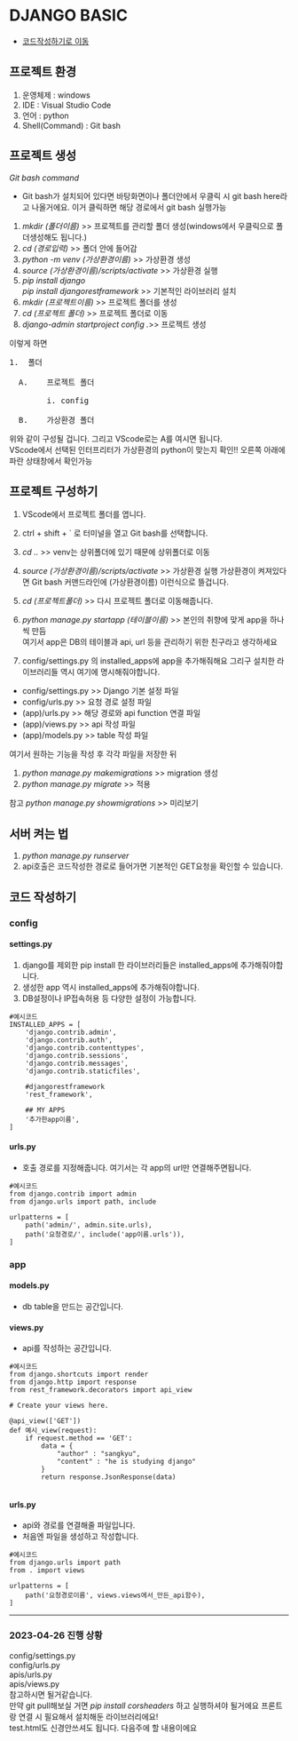 # DJANGO BASIC
- [코드작성하기로 이동](#코드-작성하기)


## 프로젝트 환경
1. 운영체제 : windows
2. IDE : Visual Studio Code
3. 언어 : python
4. Shell(Command) : Git bash

## 프로젝트 생성

*Git bash command*
- Git bash가 설치되어 있다면 바탕화면이나 폴더안에서 우클릭 시 git bash here라고 나올거에요. 이거 클릭하면 해당 경로에서 git bash 실행가능
1. *mkdir (폴더이름)* >> 프로젝트를 관리할 폴더 생성(windows에서 우클릭으로 폴더생성해도 됩니다.)
2. *cd (경로입력)* >> 폴더 안에 들어감
3. *python -m venv (가상환경이름)* >> 가상환경 생성
4. *source (가상환경이름)/scripts/activate* >> 가상환경 실행
5. *pip install django*   
*pip install djangorestframework* >> 기본적인 라이브러리 설치
6. *mkdir (프로젝트이름)* >> 프로젝트 폴더를 생성
7. *cd (프로젝트 폴더)* >> 프로젝트 폴더로 이동
7. *django-admin startproject config .*>> 프로젝트 생성  

이렇게 하면
<pre>
1.	폴더

  A.	프로젝트 폴더
  
        i. config
        
  B.	가상환경 폴더
</pre>
위와 같이 구성될 겁니다. 그리고 VScode로는 A를 여시면 됩니다.    
VScode에서 선택된 인터프리터가 가상환경의 python이 맞는지 확인!! 오른쪽 아래에 파란 상태창에서 확인가능


## 프로젝트 구성하기
1. VScode에서 프로젝트 폴더를 엽니다.
2. ctrl + shift + ` 로 터미널을 열고 Git bash를 선택합니다.
3. *cd ..* >> venv는 상위폴더에 있기 때문에 상위폴더로 이동
4. *source (가상환경이름)/scripts/activate* >> 가상환경 실행
가상환경이 켜져있다면 Git bash 커맨드라인에 (가상환경이름) 이런식으로 뜰겁니다.
5. *cd (프로젝트폴더)* >> 다시 프로젝트 폴더로 이동해줍니다.

1. *python manage.py startapp (테이블이름)* >> 본인의 취향에 맞게 app을 하나씩 만듬   
	여기서 app은 DB의 테이블과 api, url 등을 관리하기 위한 친구라고 생각하세요
2. config/settings.py 의 installed_apps에 app을 추가해줘해요 그리구 설치한 라이브러리들 역시 여기에 명시해줘야합니다.

* config/settings.py >> Django 기본 설정 파일   
* config/urls.py >> 요청 경로 설정 파일   
* (app)/urls.py >> 해당 경로와 api function 연결 파일
* (app)/views.py >> api 작성 파일
* (app)/models.py >> table 작성 파일

여기서 원하는 기능을 작성 후 각각 파일을 저장한 뒤

1. *python manage.py makemigrations* >> migration 생성
2. *python manage.py migrate* >> 적용   

참고 *python manage.py showmigrations* >> 미리보기

## 서버 켜는 법
1. *python manage.py runserver*
2. api호출은 코드작성한 경로로 들어가면 기본적인 GET요청을 확인할 수 있습니다.

## 코드 작성하기

### config

#### settings.py
1. django를 제외한 pip install 한 라이브러리들은 installed_apps에 추가해줘야합니다.
2. 생성한 app 역시 installed_apps에 추가해줘야합니다.
3. DB설정이나 IP접속허용 등 다양한 설정이 가능합니다.

```
#예시코드
INSTALLED_APPS = [
    'django.contrib.admin',
    'django.contrib.auth',
    'django.contrib.contenttypes',
    'django.contrib.sessions',
    'django.contrib.messages',
    'django.contrib.staticfiles',

    #djangorestframework
    'rest_framework',
    
    ## MY APPS
    '추가한app이름',
]
```

#### urls.py
- 호출 경로를 지정해줍니다. 여기서는 각 app의 url만 연결해주면됩니다.

```
#예시코드
from django.contrib import admin
from django.urls import path, include

urlpatterns = [
    path('admin/', admin.site.urls),
    path('요청경로/', include('app이름.urls')),
]
```

### app

#### models.py
- db table을 만드는 공간입니다.

#### views.py
- api를 작성하는 공간입니다.


```
#예시코드
from django.shortcuts import render
from django.http import response
from rest_framework.decorators import api_view

# Create your views here.

@api_view(['GET'])
def 예시_view(request):
    if request.method == 'GET':
        data = {
            "author" : "sangkyu",
            "content" : "he is studying django"
        }
        return response.JsonResponse(data)
    
```

#### urls.py
- api와 경로를 연결해줄 파일입니다.
- 처음엔 파일을 생성하고 작성합니다.

```
#예시코드
from django.urls import path
from . import views

urlpatterns = [
    path('요청경로이름', views.views에서_만든_api함수),
]

```

<hr/>

### 2023-04-26 진행 상황
config/settings.py   
config/urls.py   
apis/urls.py   
apis/views.py   
참고하시면 될거같습니다.   
만약 git pull해보실 거면 *pip install corsheaders* 하고 실행하셔야 될거에요 프론트랑 연결 시 필요해서 설치해둔 라이브러리에요!   
test.html도 신경안쓰셔도 됩니다. 다음주에 할 내용이에요


